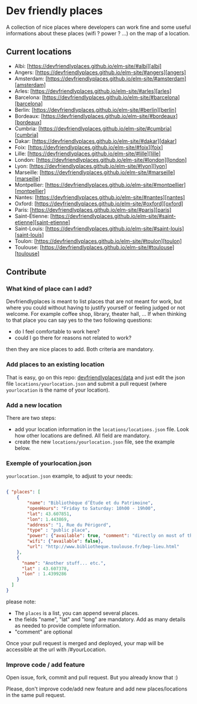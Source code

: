 Dev friendly places
===================
A collection of nice places where developers can work fine and some useful informations about these places (wifi ? power ? ...) on the map of a location.

Current locations
-----------------
- Albi: [https://devfriendlyplaces.github.io/elm-site/#albi][albi]
 - Angers: [https://devfriendlyplaces.github.io/elm-site/#angers][angers]
 - Amsterdam: [https://devfriendlyplaces.github.io/elm-site/#amsterdam][amsterdam]
 - Arles: [https://devfriendlyplaces.github.io/elm-site/#arles][arles]
 - Barcelona: [https://devfriendlyplaces.github.io/elm-site/#barcelona][barcelona]
 - Berlin: [https://devfriendlyplaces.github.io/elm-site/#berlin][berlin]
 - Bordeaux: [https://devfriendlyplaces.github.io/elm-site/#bordeaux][bordeaux]
 - Cumbria: [https://devfriendlyplaces.github.io/elm-site/#cumbria][cumbria]
 - Dakar: [https://devfriendlyplaces.github.io/elm-site/#dakar][dakar]
 - Foix: [https://devfriendlyplaces.github.io/elm-site/#foix][foix]
 - Lille: [https://devfriendlyplaces.github.io/elm-site/#lille][lille]
 - London: [https://devfriendlyplaces.github.io/elm-site/#london][london]
 - Lyon: [https://devfriendlyplaces.github.io/elm-site/#lyon][lyon]
 - Marseille: [https://devfriendlyplaces.github.io/elm-site/#marseille][marseille]
 - Montpellier: [https://devfriendlyplaces.github.io/elm-site/#montpellier][montpellier]
 - Nantes: [https://devfriendlyplaces.github.io/elm-site/#nantes][nantes]
 - Oxford: [https://devfriendlyplaces.github.io/elm-site/#oxford][oxford]
 - Paris: [https://devfriendlyplaces.github.io/elm-site/#paris][paris]
 - Saint-Étienne: [https://devfriendlyplaces.github.io/elm-site/#saint-etienne][saint-etienne]
 - Saint-Louis: [https://devfriendlyplaces.github.io/elm-site/#saint-louis][saint-louis]
 - Toulon: [https://devfriendlyplaces.github.io/elm-site/#toulon][toulon]
 - Toulouse: [https://devfriendlyplaces.github.io/elm-site/#toulouse][toulouse]

Contribute
----------
### What kind of place can I add?
Devfriendlyplaces is meant to list places that are not meant for work, but where you could without having to justify yourself or feeling judged or not welcome.
For example coffee shop, library, theater hall, ...
If when thinking to that place you can say yes to the two following questions:

* do I feel comfortable to work here?
* could I go there for reasons not related to work?

then they are nice places to add. Both criteria are mandatory.

### Add places to an existing location
That is easy, go on this repo: [devfriendlyplaces/data](https://github.com/devfriendlyplaces/data) and just edit the json file `locations/yourlocation.json` and submit a pull request (where `yourlocation` is the name of your location).

### Add a new location
There are two steps:

* add your location information in the `locations/locations.json` file. Look how other locations are defined. All field are mandatory.
* create the new `locations/yourlocation.json` file, see the example below.

### Exemple of yourlocation.json
``yourlocation.json`` example, to adjust to your needs:

```json

{ "places": [
    {
        "name": "Bibliothèque d’Étude et du Patrimoine",
        "openHours": "Friday to Saturday: 10h00 - 19h00",
        "lat": 43.607851,
        "lon": 1.443869,
        "address": "1, Rue du Périgord",
        "type" : "public place",
        "power": {"available": true, "comment": "directly on most of the tables"},
        "wifi": {"available": false},
        "url": "http://www.bibliotheque.toulouse.fr/bep-lieu.html"
    },
    {
      "name": "Another stuff... etc.",
      "lat" : 43.607378,
      "lon" : 1.4399286
    }
  ]
}

```

please note:

* The ``places`` is a list, you can append several places.
* the fields "name", "lat" and "long" are mandatory. Add as many details as needed to provide complete information.
* "comment" are optional

Once your pull request is merged and deployed, your map will be accessible at the url with /#yourLocation.


### Improve code / add feature
Open issue, fork, commit and pull request. But you already know that :)

Please, don't improve code/add new feature and add new places/locations in the same pull request.
